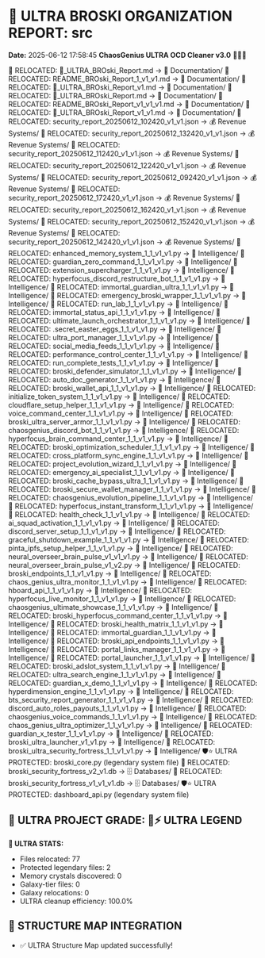 # 🌌 ULTRA BROSKI ORGANIZATION REPORT: src
**Date:** 2025-06-12 17:58:45
**ChaosGenius ULTRA OCD Cleaner v3.0** 🧠💜🌌

📁 RELOCATED: 🌌_ULTRA_BROski_Report.md → 📝 Documentation/
📁 RELOCATED: README_BROski_Report_1_v1_v1.md → 📝 Documentation/
📁 RELOCATED: 🌌_ULTRA_BROski_Report_v1.md → 📝 Documentation/
📁 RELOCATED: 🌌_ULTRA_BROski_Report.md → 📝 Documentation/
📁 RELOCATED: README_BROski_Report_v1_v1_v1.md → 📝 Documentation/
📁 RELOCATED: 🌌_ULTRA_BROski_Report_v1_v1.md → 📝 Documentation/
📁 RELOCATED: security_report_20250612_102420_v1_v1.json → 💰 Revenue Systems/
📁 RELOCATED: security_report_20250612_132420_v1_v1.json → 💰 Revenue Systems/
📁 RELOCATED: security_report_20250612_112420_v1_v1.json → 💰 Revenue Systems/
📁 RELOCATED: security_report_20250612_122420_v1_v1.json → 💰 Revenue Systems/
📁 RELOCATED: security_report_20250612_092420_v1_v1.json → 💰 Revenue Systems/
📁 RELOCATED: security_report_20250612_172420_v1_v1.json → 💰 Revenue Systems/
📁 RELOCATED: security_report_20250612_162420_v1_v1.json → 💰 Revenue Systems/
📁 RELOCATED: security_report_20250612_152420_v1_v1.json → 💰 Revenue Systems/
📁 RELOCATED: security_report_20250612_142420_v1_v1.json → 💰 Revenue Systems/
📁 RELOCATED: enhanced_memory_system_1_1_v1_v1.py → 🧠 Intelligence/
📁 RELOCATED: guardian_zero_command_1_1_v1_v1.py → 🧠 Intelligence/
📁 RELOCATED: extension_supercharger_1_1_v1_v1.py → 🧠 Intelligence/
📁 RELOCATED: hyperfocus_discord_restructure_bot_1_1_v1_v1.py → 🧠 Intelligence/
📁 RELOCATED: immortal_guardian_ultra_1_1_v1_v1.py → 🧠 Intelligence/
📁 RELOCATED: emergency_broski_wrapper_1_1_v1_v1.py → 🧠 Intelligence/
📁 RELOCATED: run_lab_1_1_v1_v1.py → 🧠 Intelligence/
📁 RELOCATED: immortal_status_api_1_1_v1_v1.py → 🧠 Intelligence/
📁 RELOCATED: ultimate_launch_orchestrator_1_1_v1_v1.py → 🧠 Intelligence/
📁 RELOCATED: .secret_easter_eggs_1_1_v1_v1.py → 🧠 Intelligence/
📁 RELOCATED: ultra_port_manager_1_1_v1_v1.py → 🧠 Intelligence/
📁 RELOCATED: social_media_feeds_1_1_v1_v1.py → 🧠 Intelligence/
📁 RELOCATED: performance_control_center_1_1_v1_v1.py → 🧠 Intelligence/
📁 RELOCATED: run_complete_tests_1_1_v1_v1.py → 🧠 Intelligence/
📁 RELOCATED: broski_defender_simulator_1_1_v1_v1.py → 🧠 Intelligence/
📁 RELOCATED: auto_doc_generator_1_1_v1_v1.py → 🧠 Intelligence/
📁 RELOCATED: broski_wallet_api_1_1_v1_v1.py → 🧠 Intelligence/
📁 RELOCATED: initialize_token_system_1_1_v1_v1.py → 🧠 Intelligence/
📁 RELOCATED: cloudflare_setup_helper_1_1_v1_v1.py → 🧠 Intelligence/
📁 RELOCATED: voice_command_center_1_1_v1_v1.py → 🧠 Intelligence/
📁 RELOCATED: broski_ultra_server_armor_1_1_v1_v1.py → 🧠 Intelligence/
📁 RELOCATED: chaosgenius_discord_bot_1_1_v1_v1.py → 🧠 Intelligence/
📁 RELOCATED: hyperfocus_brain_command_center_1_1_v1_v1.py → 🧠 Intelligence/
📁 RELOCATED: broski_optimization_scheduler_1_1_v1_v1.py → 🧠 Intelligence/
📁 RELOCATED: cross_platform_sync_engine_1_1_v1_v1.py → 🧠 Intelligence/
📁 RELOCATED: project_evolution_wizard_1_1_v1_v1.py → 🧠 Intelligence/
📁 RELOCATED: emergency_ai_specialist_1_1_v1_v1.py → 🧠 Intelligence/
📁 RELOCATED: broski_cache_bypass_ultra_1_1_v1_v1.py → 🧠 Intelligence/
📁 RELOCATED: broski_secure_wallet_manager_1_1_v1_v1.py → 🧠 Intelligence/
📁 RELOCATED: chaosgenius_evolution_pipeline_1_1_v1_v1.py → 🧠 Intelligence/
📁 RELOCATED: hyperfocus_instant_transform_1_1_v1_v1.py → 🧠 Intelligence/
📁 RELOCATED: health_check_1_1_v1_v1.py → 🧠 Intelligence/
📁 RELOCATED: ai_squad_activation_1_1_v1_v1.py → 🧠 Intelligence/
📁 RELOCATED: discord_server_setup_1_1_v1_v1.py → 🧠 Intelligence/
📁 RELOCATED: graceful_shutdown_example_1_1_v1_v1.py → 🧠 Intelligence/
📁 RELOCATED: pinta_ipfs_setup_helper_1_1_v1_v1.py → 🧠 Intelligence/
📁 RELOCATED: neural_overseer_brain_pulse_v1_v1_v1.py → 🧠 Intelligence/
📁 RELOCATED: neural_overseer_brain_pulse_v1_v2.py → 🧠 Intelligence/
📁 RELOCATED: broski_endpoints_1_1_v1_v1.py → 🧠 Intelligence/
📁 RELOCATED: chaos_genius_ultra_monitor_1_1_v1_v1.py → 🧠 Intelligence/
📁 RELOCATED: hboard_api_1_1_v1_v1.py → 🧠 Intelligence/
📁 RELOCATED: hyperfocus_live_monitor_1_1_v1_v1.py → 🧠 Intelligence/
📁 RELOCATED: chaosgenius_ultimate_showcase_1_1_v1_v1.py → 🧠 Intelligence/
📁 RELOCATED: broski_hyperfocus_command_center_1_1_v1_v1.py → 🧠 Intelligence/
📁 RELOCATED: broski_health_matrix_1_1_v1_v1.py → 🧠 Intelligence/
📁 RELOCATED: immortal_guardian_1_1_v1_v1.py → 🧠 Intelligence/
📁 RELOCATED: broski_api_endpoints_1_1_v1_v1.py → 🧠 Intelligence/
📁 RELOCATED: portal_links_manager_1_1_v1_v1.py → 🧠 Intelligence/
📁 RELOCATED: portal_launcher_1_1_v1_v1.py → 🧠 Intelligence/
📁 RELOCATED: broski_adslot_system_1_1_v1_v1.py → 🧠 Intelligence/
📁 RELOCATED: ultra_search_engine_1_1_v1_v1.py → 🧠 Intelligence/
📁 RELOCATED: guardian_x_demo_1_1_v1_v1.py → 🧠 Intelligence/
📁 RELOCATED: hyperdimension_engine_1_1_v1_v1.py → 🧠 Intelligence/
📁 RELOCATED: bts_security_report_generator_1_1_v1_v1.py → 🧠 Intelligence/
📁 RELOCATED: discord_auto_roles_payouts_1_1_v1_v1.py → 🧠 Intelligence/
📁 RELOCATED: chaosgenius_voice_commands_1_1_v1_v1.py → 🧠 Intelligence/
📁 RELOCATED: chaos_genius_ultra_optimizer_1_1_v1_v1.py → 🧠 Intelligence/
📁 RELOCATED: guardian_x_tester_1_1_v1_v1.py → 🧠 Intelligence/
📁 RELOCATED: broski_ultra_launcher_v1_v1.py → 🧠 Intelligence/
📁 RELOCATED: broski_ultra_security_fortress_1_1_v1_v1.py → 🧠 Intelligence/
🛡️⭐ ULTRA PROTECTED: broski_core.py (legendary system file)
📁 RELOCATED: broski_security_fortress_v2_v1.db → 🗄️ Databases/
📁 RELOCATED: broski_security_fortress_v1_v1_v1.db → 🗄️ Databases/
🛡️⭐ ULTRA PROTECTED: dashboard_api.py (legendary system file)

## 🌌 ULTRA PROJECT GRADE: 💯⚡ ULTRA LEGEND
**🧠 ULTRA STATS:**
- Files relocated: 77
- Protected legendary files: 2
- Memory crystals discovered: 0
- Galaxy-tier files: 0
- Galaxy relocations: 0
- ULTRA cleanup efficiency: 100.0%

## 🔄 STRUCTURE MAP INTEGRATION
- ✅ ULTRA Structure Map updated successfully!